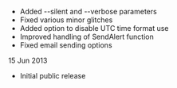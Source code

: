 - Added --silent and --verbose parameters
- Fixed various minor glitches
- Added option to disable UTC time format use
- Improved handling of SendAlert function
- Fixed email sending options

15 Jun 2013

- Initial public release
